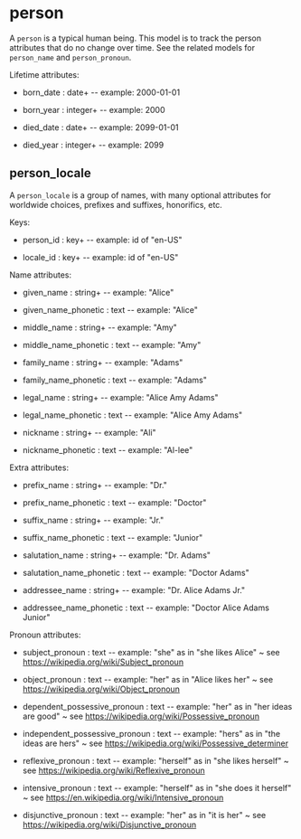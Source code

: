 # person

A `person` is a typical human being. This model is to track the person attributes that do no change over time. See the related models for `person_name` and `person_pronoun`.

Lifetime attributes:

* born_date : date+ -- example: 2000-01-01

* born_year : integer+ -- example: 2000

* died_date : date+ -- example: 2099-01-01

* died_year : integer+ -- example: 2099


## person_locale

A `person_locale` is a group of names, with many optional attributes for worldwide choices, prefixes and suffixes, honorifics, etc.

Keys:

* person_id : key+ -- example: id of "en-US"

* locale_id : key+ -- example: id of "en-US"

Name attributes:

* given_name : string+ -- example: "Alice"

* given_name_phonetic : text -- example: "Alice"

* middle_name : string+ -- example: "Amy"

* middle_name_phonetic : text -- example: "Amy"

* family_name : string+ -- example: "Adams"

* family_name_phonetic : text -- example: "Adams"

* legal_name : string+ -- example: "Alice Amy Adams"

* legal_name_phonetic : text -- example: "Alice Amy Adams"

* nickname : string+ -- example: "Ali"

* nickname_phonetic : text -- example: "Al-lee"

Extra attributes:

* prefix_name : string+ -- example: "Dr."

* prefix_name_phonetic : text -- example: "Doctor"

* suffix_name : string+ -- example: "Jr."

* suffix_name_phonetic : text -- example: "Junior"

* salutation_name : string+ -- example: "Dr. Adams"

* salutation_name_phonetic : text -- example: "Doctor Adams"

* addressee_name : string+ -- example: "Dr. Alice Adams Jr."

* addressee_name_phonetic : text -- example: "Doctor Alice Adams Junior"

Pronoun attributes:

* subject_pronoun : text -- example: "she" as in "she likes Alice" ~ see https://wikipedia.org/wiki/Subject_pronoun

* object_pronoun : text -- example: "her" as in "Alice likes her" ~ see https://wikipedia.org/wiki/Object_pronoun

* dependent_possessive_pronoun : text -- example: "her" as in "her ideas are good" ~ see https://wikipedia.org/wiki/Possessive_pronoun

* independent_possessive_pronoun : text -- example: "hers" as in "the ideas are hers" ~ see https://wikipedia.org/wiki/Possessive_determiner

* reflexive_pronoun : text -- example: "herself" as in "she likes herself" ~ see https://wikipedia.org/wiki/Reflexive_pronoun

* intensive_pronoun : text -- example: "herself" as in "she does it herself" ~ see https://en.wikipedia.org/wiki/Intensive_pronoun

* disjunctive_pronoun : text -- example: "her" as in "it is her" ~ see https://wikipedia.org/wiki/Disjunctive_pronoun
